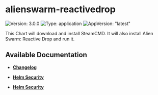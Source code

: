 # alienswarm-reactivedrop

![Version: 3.0.0](https://img.shields.io/badge/Version-3.0.0-informational?style=flat-square) ![Type: application](https://img.shields.io/badge/Type-application-informational?style=flat-square) ![AppVersion: "latest"](https://img.shields.io/badge/AppVersion-"latest"-informational?style=flat-square)

This Chart will download and install SteamCMD. It will also install Alien Swarm: Reactive Drop and run it.

## Available Documentation

- [**Changelog**](CHANGELOG)

- [**Helm Security**](container-security)

- [**Helm Security**](helm-security)

